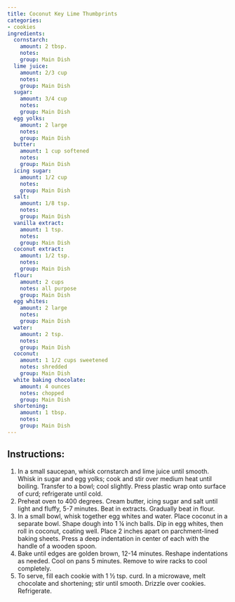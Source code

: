 ```yaml
---
title: Coconut Key Lime Thumbprints
categories:
- cookies
ingredients:
  cornstarch:
    amount: 2 tbsp.
    notes: 
    group: Main Dish
  lime juice:
    amount: 2/3 cup
    notes: 
    group: Main Dish
  sugar:
    amount: 3/4 cup
    notes: 
    group: Main Dish
  egg yolks:
    amount: 2 large
    notes: 
    group: Main Dish
  butter:
    amount: 1 cup softened
    notes: 
    group: Main Dish
  icing sugar:
    amount: 1/2 cup
    notes: 
    group: Main Dish
  salt:
    amount: 1/8 tsp.
    notes: 
    group: Main Dish
  vanilla extract:
    amount: 1 tsp.
    notes: 
    group: Main Dish
  coconut extract:
    amount: 1/2 tsp. 
    notes: 
    group: Main Dish
  flour:
    amount: 2 cups
    notes: all purpose
    group: Main Dish
  egg whites:
    amount: 2 large
    notes: 
    group: Main Dish
  water:
    amount: 2 tsp.
    notes: 
    group: Main Dish
  coconut:
    amount: 1 1/2 cups sweetened
    notes: shredded
    group: Main Dish
  white baking chocolate:
    amount: 4 ounces
    notes: chopped
    group: Main Dish
  shortening:
    amount: 1 tbsp.
    notes: 
    group: Main Dish
---
```

## Instructions:
1.	In a small saucepan, whisk cornstarch and lime juice until smooth. Whisk in sugar and egg yolks; cook and stir over medium heat until boiling. Transfer to a bowl; cool slightly. Press plastic wrap onto surface of curd; refrigerate until cold.
2.	Preheat oven to 400 degrees. Cream butter, icing sugar and salt until light and fluffy, 5-7 minutes. Beat in extracts. Gradually beat in flour.
3.	In a small bowl, whisk together egg whites and water. Place coconut in a separate bowl. Shape dough into 1 ¼ inch balls. Dip in egg whites, then roll in coconut, coating well. Place 2 inches apart on parchment-lined baking sheets. Press a deep indentation in center of each with the handle of a wooden spoon. 
4.	Bake until edges are golden brown, 12-14 minutes. Reshape indentations as needed. Cool on pans 5 minutes. Remove to wire racks to cool completely.
5.	To serve, fill each cookie with 1 ½ tsp. curd. In a microwave, melt chocolate and shortening; stir until smooth. Drizzle over cookies. Refrigerate.
